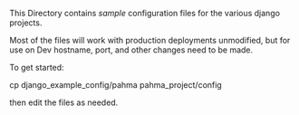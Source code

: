This Directory contains *sample* configuration files for the various django projects.

Most of the files will work with production deployments unmodified, but for use on Dev
hostname, port, and other changes need to be made.

To get started:

  cp django_example_config/pahma pahma_project/config

then edit the files as needed.
